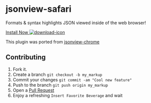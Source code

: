jsonview-safari
===============

Formats & syntax highlights JSON viewed inside of the web browser!

[Install Now ![download-icon]][download-link]

This plugin was ported from [jsonview-chrome](https://github.com/jamiew/jsonview-chrome)


Contributing
---

1. Fork it.
2. Create a branch `git checkout -b my_markup`
3. Commit your changes `git commit -am "Cool new feature"`
4. Push to the branch `git push origin my_markup`
5. Open a [Pull Request][1]
6. Enjoy a refreshing `Insert Favorite Beverage` and wait

[1]: https://github.com/acrogenesis/jsonview-safari/pulls
[download-link]: https://github.com/acrogenesis/jsonview-safari/raw/v1.0/jsonview.safariextz
[download-icon]: https://github.com/acrogenesis/jsonview-safari/blob/master/icon-install_2x.png
